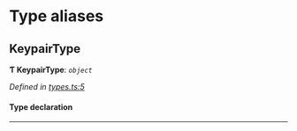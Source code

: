 

# Type aliases

<a id="keypairtype"></a>

##  KeypairType

**Ƭ KeypairType**: *`object`*

*Defined in [types.ts:5](https://github.com/polkadot-js/common/blob/ca376a2/packages/util-crypto/src/types.ts#L5)*

#### Type declaration

___

